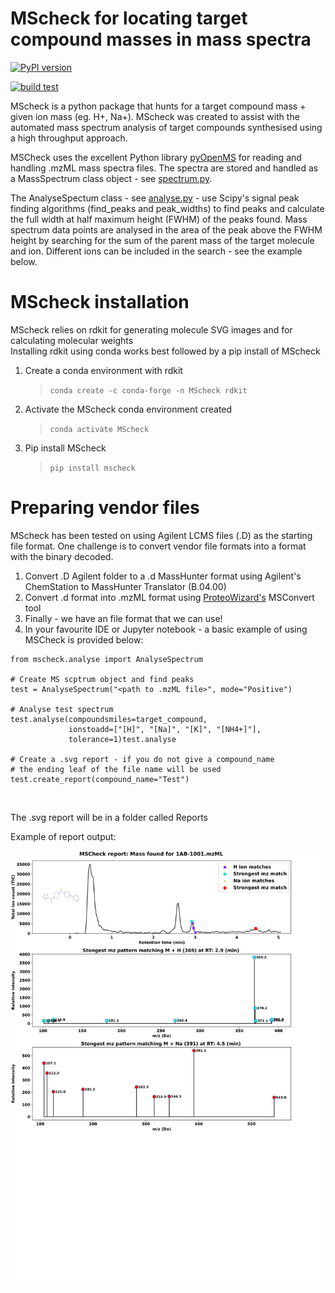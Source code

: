 # <a name="MScheck for locating target compound masses in mass spectra"></a>**MScheck for locating target compound masses in mass spectra**

[//]: # "Badges"

[![PyPI version](https://badge.fury.io/py/mscheck.svg)](https://badge.fury.io/py/mscheck)

[![build test](https://github.com/waztom/mscheck/actions/workflows/build-test.yml/badge.svg)](https://github.com/waztom/mscheck/actions/workflows/build-test.yml)

MScheck is a python package that hunts for a target compound mass + given ion mass (eg. H+, Na+).
MScheck was created to assist with the automated mass spectrum analysis of target compounds synthesised using
a high throughput approach.

MSCheck uses the excellent Python library [pyOpenMS](https://pyopenms.readthedocs.io/en/latest/index.html) for reading and handling .mzML mass spectra files. The spectra are stored and handled as a MassSpectrum class object - see [spectrum.py](https://github.com/Waztom/mscheck/blob/master/mscheck/spectrum.py).

The AnalyseSpectum class - see [analyse.py](https://github.com/Waztom/mscheck/blob/master/mscheck/analyse.py) - use Scipy's signal peak finding algorithms (find_peaks and peak_widths) to find peaks and calculate the full width at half maximum height (FWHM) of the peaks found. Mass spectrum data points are analysed in the area of the peak above the FWHM height by searching for the sum of the parent mass of the target molecule and ion. Different ions can be included in the search - see the example below.

# <a name="MScheck installation"></a>**MScheck installation**

MScheck relies on rdkit for generating molecule SVG images and for calculating molecular weights<br>
Installing rdkit using conda works best followed by a pip install of MScheck<br>

1. Create a conda environment with rdkit

   > `conda create -c conda-forge -n MScheck rdkit`

2. Activate the MScheck conda environment created

   > `conda activate MScheck`

3. Pip install MScheck
   > `pip install mscheck`

# <a name="Preparing vendor files"></a>**Preparing vendor files**

MScheck has been tested on using Agilent LCMS files (.D) as the starting file format. One challenge is to convert vendor file formats into
a format with the binary decoded.

1. Convert .D Agilent folder to a .d MassHunter format using Agilent's ChemStation to MassHunter Translator (B.04.00)
2. Convert .d format into .mzML format using [ProteoWizard's](http://proteowizard.sourceforge.net/) MSConvert tool
3. Finally - we have an file format that we can use!
4. In your favourite IDE or Jupyter notebook - a basic example of using MSCheck is provided below:<br>

```
from mscheck.analyse import AnalyseSpectrum

# Create MS scptrum object and find peaks
test = AnalyseSpectrum("<path to .mzML file>", mode="Positive")

# Analyse test spectrum
test.analyse(compoundsmiles=target_compound,
             ionstoadd=["[H]", "[Na]", "[K]", "[NH4+]"],
             tolerance=1)test.analyse

# Create a .svg report - if you do not give a compound_name
# the ending leaf of the file name will be used
test.create_report(compound_name="Test")
```

 <br>

The .svg report will be in a folder called Reports

Example of report output:<br>

<p align="center">
<img src="images/report.svg" width="600px">
</p>

